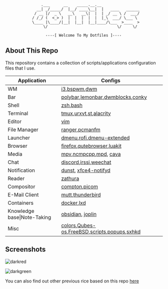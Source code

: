 ```
			    .___      __    _____.__.__                 
			  __| _/_____/  |__/ ____\__|  |   ____   ______
			 / __ |/  _ \   __\   __\|  |  | _/ __ \ /  ___/
			/ /_/ (  <_> )  |  |  |  |  |  |_\  ___/ \___ \ 
			\____ |\____/|__|  |__|  |__|____/\___  >____  >
			     \/                               \/     \/ 

			      ----[ Welcome To My Dotfiles ]----

```

About This Repo
---------------
This repository contains a collection of scripts/applications configuration
files that I use.

|Application|Configs|
|-----------|-----------|
|WM|[i3],[bspwm],[dwm]|
|Bar|[polybar],[lemonbar],[dwmblocks],[conky]|
|Shell|[zsh],[bash]|
|Terminal|[tmux],[urxvt],[st],[alacrity]|
|Editor|[vim]|
|File Manager|[ranger],[pcmanfm]|
|Launcher|[dmenu],[rofi],[dmenu-extended]|
|Browser|[firefox],[qutebrowser],[luakit]|
|Media|[mpv],[ncmpcpp],[mpd], [cava]|
|Chat|[discord],[irssi],[weechat]|
|Notification|[dunst], [xfce4-notifyd]|
|Reader|[zathura]|
|Compositor|[compton],[picom]|
|E-Mail Client|[mutt],[thunderbird]|
|Containers|[docker],[lxd]|
|Knowledge base\|Note-Taking|[obsidian], [joplin]|
|Misc|[colors],[Qubes-os],[FreeBSD],[scripts],[popups],[sxhkd]|


Screenshots
-----------

![darkred](https://serving.photos.photobox.com/434827128f62a53738fdfdfbaa111c568da474438c32c914172b4fb7bf5c9f3a2b939c14.jpg)

![darkgreen](https://imgur.com/AFZ7BJp.png)

You can also find out other previous rice based on this repo [here](https://www.reddit.com/user/mohabaks/posts/)

[dunst]: https://github.com/mohabaks/dotfiles/tree/master/.config/dunst
[docker]: https://github.com/mohabaks/dotfiles/tree/master/etc/docker
[lxd]: https://github.com/mohabaks/dotfiles/tree/master/etc/lxc
[colors]: https://github.com/mohabaks/dotfiles/tree/master/.colors
[Qubes-os]: https://github.com/mohabaks/dotfiles/tree/master/Qubes-os
[FreeBSD]: https://github.com/mohabaks/dotfiles/tree/master/FreeBSD/Lenovo-ThinkPad-Yoga_260
[scripts]: https://github.com/mohabaks/dotfiles/tree/master/.local/bin
[i3]: https://github.com/mohabaks/dotfiles/tree/master/.config/i3-gaps
[bspwm]: https://github.com/mohabaks/dotfiles/tree/master/.config/bspwm
[dwm]: https://github.com/mohabaks/dotfiles/tree/master/.config/dwm
[polybar]: https://github.com/mohabaks/dotfiles/tree/master/.config/polybar
[lemonbar]: https://github.com/mohabaks/dotfiles/tree/master/.config/lemonbar
[dwmblocks]: https://github.com/mohabaks/dotfiles/tree/master/.config/dwmblocks
[conky]: https://github.com/mohabaks/dotfiles/tree/master/.config/conky
[zsh]: https://github.com/mohabaks/dotfiles/tree/master/zsh
[bash]: https://github.com/mohabaks/dotfiles/tree/master/bash
[tmux]: https://github.com/mohabaks/dotfiles/blob/master/.config/tmux.conf
[urxvt]: https://github.com/mohabaks/dotfiles/blob/master/.x/.Xresources
[st]: https://github.com/mohabaks/dotfiles/tree/master/.config/st
[alacrity]: https://github.com/mohabaks/dotfiles/tree/master/.config/alacritty
[vim]: https://github.com/mohabaks/dotfiles/tree/master/vim
[ranger]: https://github.com/mohabaks/dotfiles/tree/master/.config/ranger
[pcmanfm]: https://github.com/mohabaks/dotfiles/tree/master/.config/pcmanfm
[dmenu]: https://github.com/mohabaks/dotfiles/tree/master/.config/dmenu
[rofi]: https://github.com/mohabaks/dotfiles/tree/master/.config/rofi
[dmenu-extended]: https://github.com/mohabaks/dotfiles/tree/master/.config/dmenu-extended
[firefox]: https://github.com/mohabaks/dotfiles/tree/master/.config/mozilla/firefox
[qutebrowser]: https://github.com/mohabaks/dotfiles/tree/master/.config/qutebrowser
[luakit]: https://github.com/mohabaks/dotfiles/tree/master/.config/luakit
[mpv]: https://github.com/mohabaks/dotfiles/tree/master/.config/mpv
[ncmpcpp]: https://github.com/mohabaks/dotfiles/tree/master/.config/ncmpcpp
[mpd]: https://github.com/mohabaks/dotfiles/tree/master/.config/mpd
[cava]: https://github.com/mohabaks/dotfiles/tree/master/.config/cava
[discord]: https://github.com/mohabaks/dotfiles/tree/master/.config/BetterDiscord/themes
[weechat]: https://github.com/mohabaks/dotfiles/tree/master/.config/weechat
[irssi]: https://github.com/mohabaks/dotfiles/tree/master/.config/irssi
[dust]: https://github.com/mohabaks/dotfiles/tree/master/.config/dunst
[xfce4-notifyd]: https://github.com/mohabaks/dotfiles/tree/master/.config/xfce4-notifyd/themes
[zathura]: https://github.com/mohabaks/dotfiles/tree/master/.config/zathura
[compton]: https://github.com/mohabaks/dotfiles/blob/master/.config/compton.conf
[picom]: https://github.com/mohabaks/dotfiles/blob/master/.config/picom.conf
[mutt]: https://github.com/mohabaks/dotfiles/tree/master/.config/mutt
[thunderbird]: https://github.com/mohabaks/dotfiles/tree/master/.config/thunderbird/chrome
[obsidian]: https://github.com/mohabaks/dotfiles/tree/master/.config/obsidian/themes
[joplin]: https://github.com/mohabaks/dotfiles/tree/master/.config/joplin-desktop/
[popups]: https://github.com/mohabaks/dotfiles/tree/master/.config/popups
[sxhkd]: https://github.com/mohabaks/dotfiles/tree/master/.config/sxhkd

